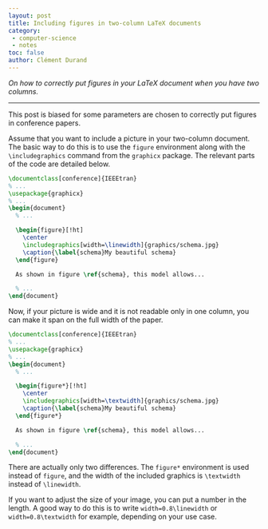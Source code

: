 ```yaml
---
layout: post
title: Including figures in two-column LaTeX documents
category:
 - computer-science
 - notes
toc: false
author: Clément Durand
---
```


*On how to correctly put figures in your LaTeX document when you have two
columns.*

---

This post is biased for some parameters are chosen to correctly put figures
in conference papers.

Assume that you want to include a picture in your two-column document. The
basic way to do this is to use the `figure` environment along with the
`\includegraphics` command from the `graphicx` package. The relevant parts
of the code are detailed below.

```tex
\documentclass[conference]{IEEEtran}
% ...
\usepackage{graphicx}
% ...
\begin{document}
  % ...

  \begin{figure}[!ht]
    \center
    \includegraphics[width=\linewidth]{graphics/schema.jpg}
    \caption{\label{schema}My beautiful schema}
  \end{figure}

  As shown in figure \ref{schema}, this model allows...

  % ...
\end{document}
```

Now, if your picture is wide and it is not readable only in one column,
you can make it span on the full width of the paper.

```tex
\documentclass[conference]{IEEEtran}
% ...
\usepackage{graphicx}
% ...
\begin{document}
  % ...

  \begin{figure*}[!ht]
    \center
    \includegraphics[width=\textwidth]{graphics/schema.jpg}
    \caption{\label{schema}My beautiful schema}
  \end{figure*}

  As shown in figure \ref{schema}, this model allows...

  % ...
\end{document}
```

There are actually only two differences. The `figure*` environment is
used instead of `figure`, and the width of the included graphics is
`\textwidth` instead of `\linewidth`.

If you want to adjust the size of your image, you can put a number in the
length. A good way to do this is to write `width=0.8\linewidth` or
`width=0.8\textwidth` for example, depending on your use case.
